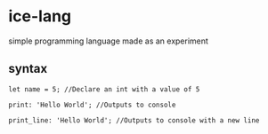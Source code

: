# ice-lang
simple programming language made as an experiment

## syntax
	
	let name = 5; //Declare an int with a value of 5

	print: 'Hello World'; //Outputs to console
	
	print_line: 'Hello World'; //Outputs to console with a new line
